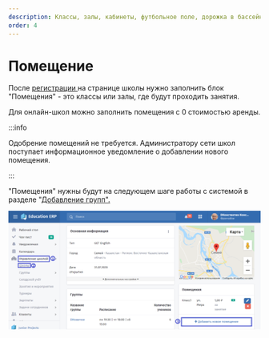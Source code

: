 ```yaml
---
description: Классы, залы, кабинеты, футбольное поле, дорожка в бассейне
order: 4
---
```


# Помещение

После [регистрации ](registraciya-shkoly.md)на странице школы нужно заполнить блок "Помещения" - это классы или залы, где будут проходить занятия.

Для онлайн-школ можно заполнить помещения с 0 стоимостью аренды.

:::info

Одобрение помещений не требуется. Администратору сети школ поступает информационное уведомление о добавлении нового помещения.

:::

"Помещения" нужны будут на следующем шаге работы с системой в разделе "[Добавление групп".](gruppa/dobavlenie-grupp.md)

![](<../../.gitbook/assets/image (20) (1).png>)